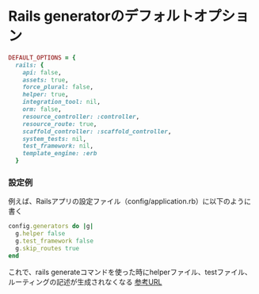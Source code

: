 # Rails generatorのデフォルトオプション
```ruby
DEFAULT_OPTIONS = {
  rails: {
    api: false,
    assets: true,
    force_plural: false,
    helper: true,
    integration_tool: nil,
    orm: false,
    resource_controller: :controller,
    resource_route: true,
    scaffold_controller: :scaffold_controller,
    system_tests: nil,
    test_framework: nil,
    template_engine: :erb
  }
```
### 設定例
例えば、Railsアプリの設定ファイル（config/application.rb）に以下のように書く
```ruby
config.generators do |g|
  g.helper false
  g.test_framework false
  g.skip_routes true
end
```
これで、rails generateコマンドを使った時にhelperファイル、testファイル、ルーティングの記述が生成されなくなる
[参考URL](https://github.com/rails/rails/blob/main/railties/lib/rails/generators.rb)
